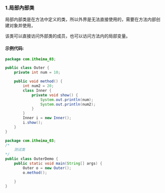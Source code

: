 ### 1.局部內部类

​		局部内部类是在方法中定义的类，所以外界是无法直接使用的，需要在方法内部创建对象并使用，

该类可以直接访问外部类的成员，也可以访问方法内的局部变量。



#### 示例代码:

```java
package com.itheima_03;

public class Outer {
    private int num = 10;

    public void method() {
        int num2 = 20;
        class Inner {
            private void show() {
                System.out.println(num);
                System.out.println(num2);
            }
        }
        Inner i = new Inner();
        i.show();
    }
}
```

```java
package com.itheima_03;
/*
    测试类
*/
public class OuterDemo {
    public static void main(String[] args) {
        Outer o = new Outer();
        o.method();

    }
}
```
